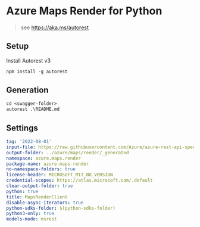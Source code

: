 # Azure Maps Render for Python

> see <https://aka.ms/autorest>

## Setup

Install Autorest v3

```ps
npm install -g autorest
```

## Generation

```ps
cd <swagger-folder>
autorest .\README.md
```

## Settings

```yaml
tag: '2022-08-01'
input-file: https://raw.githubusercontent.com/Azure/azure-rest-api-specs/main/specification/maps/data-plane/Render/stable/2022-08-01/render.json
output-folder: ../azure/maps/render/_generated
namespace: azure.maps.render
package-name: azure-maps-render
no-namespace-folders: true
license-header: MICROSOFT_MIT_NO_VERSION
credential-scopes: https://atlas.microsoft.com/.default
clear-output-folder: true
python: true
title: MapsRenderClient
disable-async-iterators: true
python-sdks-folder: $(python-sdks-folder)
python3-only: true
models-mode: msrest
```
